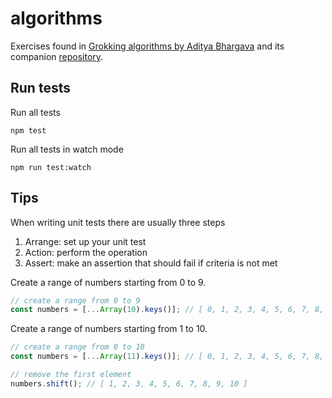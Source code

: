# algorithms

Exercises found in [Grokking algorithms by Aditya Bhargava](https://www.bookdepository.com/Grokking-Algorithms-Aditya-Y-Bhargava/9781617292231) and its companion [repository](https://github.com/egonSchiele/grokking_algorithms).

## Run tests

Run all tests

```
npm test
```

Run all tests in watch mode

```
npm run test:watch
```

## Tips

When writing unit tests there are usually three steps

1. Arrange: set up your unit test
2. Action: perform the operation
3. Assert: make an assertion that should fail if criteria is not met

Create a range of numbers starting from 0 to 9.

```js
// create a range from 0 to 9
const numbers = [...Array(10).keys()]; // [ 0, 1, 2, 3, 4, 5, 6, 7, 8, 9 ]
```

Create a range of numbers starting from 1 to 10.

```js
// create a range from 0 to 10
const numbers = [...Array(11).keys()]; // [ 0, 1, 2, 3, 4, 5, 6, 7, 8, 9, 10 ]

// remove the first element
numbers.shift(); // [ 1, 2, 3, 4, 5, 6, 7, 8, 9, 10 ]
```
